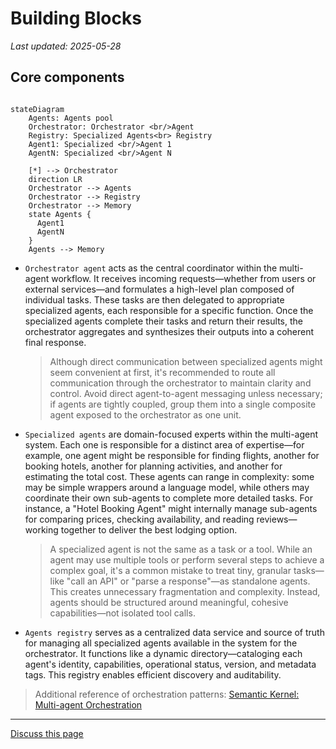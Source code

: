 # Building Blocks

_Last updated: 2025-05-28_

## Core components

```mermaid

stateDiagram
    Agents: Agents pool
    Orchestrator: Orchestrator <br/>Agent
    Registry: Specialized Agents<br> Registry
    Agent1: Specialized <br/>Agent 1
    AgentN: Specialized <br/>Agent N

    [*] --> Orchestrator
    direction LR
    Orchestrator --> Agents
    Orchestrator --> Registry
    Orchestrator --> Memory
    state Agents {
      Agent1
      AgentN
    }
    Agents --> Memory
```

- `Orchestrator agent` acts as the central coordinator within the multi-agent
  workflow. It receives incoming requests—whether from users or external
  services—and formulates a high-level plan composed of individual tasks. These
  tasks are then delegated to appropriate specialized agents, each responsible
  for a specific function. Once the specialized agents complete their tasks and
  return their results, the orchestrator aggregates and synthesizes their
  outputs into a coherent final response.

  > Although direct communication between specialized agents might seem
  > convenient at first, it's recommended to route all communication through the
  > orchestrator to maintain clarity and control. Avoid direct agent-to-agent
  > messaging unless necessary; if agents are tightly coupled, group them into a
  > single composite agent exposed to the orchestrator as one unit.

- `Specialized agents` are domain-focused experts within the multi-agent system.
  Each one is responsible for a distinct area of expertise—for example, one
  agent might be responsible for finding flights, another for booking hotels,
  another for planning activities, and another for estimating the total cost.
  These agents can range in complexity: some may be simple wrappers around a
  language model, while others may coordinate their own sub-agents to complete
  more detailed tasks. For instance, a "Hotel Booking Agent" might internally
  manage sub-agents for comparing prices, checking availability, and reading
  reviews—working together to deliver the best lodging option.

  > A specialized agent is not the same as a task or a tool. While an agent may
  > use multiple tools or perform several steps to achieve a complex goal, it's
  > a common mistake to treat tiny, granular tasks—like "call an API" or "parse
  > a response"—as standalone agents. This creates unnecessary fragmentation and
  > complexity. Instead, agents should be structured around meaningful, cohesive
  > capabilities—not isolated tool calls.

- `Agents registry` serves as a centralized data service and source of truth for
  managing all specialized agents available in the system for the orchestrator.
  It functions like a dynamic directory—cataloging each agent's identity,
  capabilities, operational status, version, and metadata tags. This registry
  enables efficient discovery and auditability.

> Additional reference of orchestration patterns:
> [Semantic Kernel: Multi-agent Orchestration](https://devblogs.microsoft.com/semantic-kernel/semantic-kernel-multi-agent-orchestration/)

---
<a class="github-button" href="https://github.com/microsoft/multi-agent-reference-architecture/discussions/new?category=q-a&body=Source: [Building Blocks](https://github.com/microsoft/multi-agent-reference-architecture/blob/main/docs/building-blocks/Building-Blocks.md)" data-icon="octicon-comment-discussion" target="_blank" data-size="large" aria-label="Discuss buttons/github-buttons on GitHub">Discuss this page</a>  <script async defer src="https://buttons.github.io/buttons.js"></script>